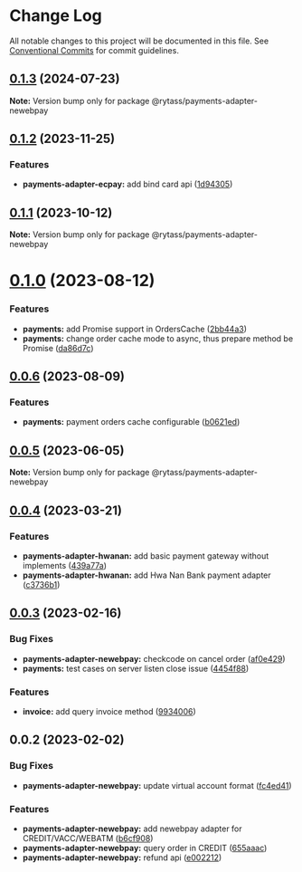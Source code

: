 # Change Log

All notable changes to this project will be documented in this file.
See [Conventional Commits](https://conventionalcommits.org) for commit guidelines.

## [0.1.3](https://github.com/Rytass/Utils/compare/@rytass/payments-adapter-newebpay@0.1.2...@rytass/payments-adapter-newebpay@0.1.3) (2024-07-23)

**Note:** Version bump only for package @rytass/payments-adapter-newebpay





## [0.1.2](https://github.com/Rytass/Utils/compare/@rytass/payments-adapter-newebpay@0.1.1...@rytass/payments-adapter-newebpay@0.1.2) (2023-11-25)


### Features

* **payments-adapter-ecpay:** add bind card api ([1d94305](https://github.com/Rytass/Utils/commit/1d943059ea5a92167b0c46a91a871506749d5404))





## [0.1.1](https://github.com/Rytass/Utils/compare/@rytass/payments-adapter-newebpay@0.1.0...@rytass/payments-adapter-newebpay@0.1.1) (2023-10-12)

**Note:** Version bump only for package @rytass/payments-adapter-newebpay





# [0.1.0](https://github.com/Rytass/Utils/compare/@rytass/payments-adapter-newebpay@0.0.6...@rytass/payments-adapter-newebpay@0.1.0) (2023-08-12)


### Features

* **payments:** add Promise<Value> support in OrdersCache ([2bb44a3](https://github.com/Rytass/Utils/commit/2bb44a383bbada1c7cb4b2bb9441f1a16035110f))
* **payments:** change order cache mode to async, thus prepare method be Promise ([da86d7c](https://github.com/Rytass/Utils/commit/da86d7cf414e11945144c9f104ad59660840c3f5))





## [0.0.6](https://github.com/Rytass/Utils/compare/@rytass/payments-adapter-newebpay@0.0.5...@rytass/payments-adapter-newebpay@0.0.6) (2023-08-09)


### Features

* **payments:** payment orders cache configurable ([b0621ed](https://github.com/Rytass/Utils/commit/b0621ed4c98ea1f54360c9b51b5599381a100e33))





## [0.0.5](https://github.com/Rytass/Utils/compare/@rytass/payments-adapter-newebpay@0.0.4...@rytass/payments-adapter-newebpay@0.0.5) (2023-06-05)

**Note:** Version bump only for package @rytass/payments-adapter-newebpay





## [0.0.4](https://github.com/Rytass/Utils/compare/@rytass/payments-adapter-newebpay@0.0.3...@rytass/payments-adapter-newebpay@0.0.4) (2023-03-21)


### Features

* **payments-adapter-hwanan:** add basic payment gateway without implements ([439a77a](https://github.com/Rytass/Utils/commit/439a77a2c639ff31f71918b59c3a1f05c8f4e058))
* **payments-adapter-hwanan:** add Hwa Nan Bank payment adapter ([c3736b1](https://github.com/Rytass/Utils/commit/c3736b12655854f3313833f0b6e7a66c6f588ab2))





## [0.0.3](https://github.com/Rytass/Utils/compare/@rytass/payments-adapter-newebpay@0.0.2...@rytass/payments-adapter-newebpay@0.0.3) (2023-02-16)


### Bug Fixes

* **payments-adapter-newebpay:** checkcode on cancel order ([af0e429](https://github.com/Rytass/Utils/commit/af0e4292a42045c709882692c156f57f096c87aa))
* **payments:** test cases on server listen close issue ([4454f88](https://github.com/Rytass/Utils/commit/4454f882244d078b91d207b0a2aa73bd5d61730b))


### Features

* **invoice:** add query invoice method ([9934006](https://github.com/Rytass/Utils/commit/9934006c0e8b5c35b216f652e990e3a79b1ef118))





## 0.0.2 (2023-02-02)


### Bug Fixes

* **payments-adapter-newebpay:** update virtual account format ([fc4ed41](https://github.com/Rytass/Utils/commit/fc4ed411d96d46315a1d34681e17fd65420ae696))


### Features

* **payments-adapter-newebpay:** add newebpay adapter for CREDIT/VACC/WEBATM ([b6cf908](https://github.com/Rytass/Utils/commit/b6cf9086990b662253907fcb93601c3c7116a077))
* **payments-adapter-newebpay:** query order in CREDIT ([655aaac](https://github.com/Rytass/Utils/commit/655aaac8d52beb8ec3edd79c576f3b9a75017172))
* **payments-adapter-newebpay:** refund api ([e002212](https://github.com/Rytass/Utils/commit/e00221268a36a0de1eb33386397fcb6239638c7e))
